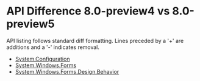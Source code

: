 # API Difference 8.0-preview4 vs 8.0-preview5

API listing follows standard diff formatting.
Lines preceded by a '+' are additions and a '-' indicates removal.

* [System.Configuration](8.0-preview5_System.Configuration.md)
* [System.Windows.Forms](8.0-preview5_System.Windows.Forms.md)
* [System.Windows.Forms.Design.Behavior](8.0-preview5_System.Windows.Forms.Design.Behavior.md)
